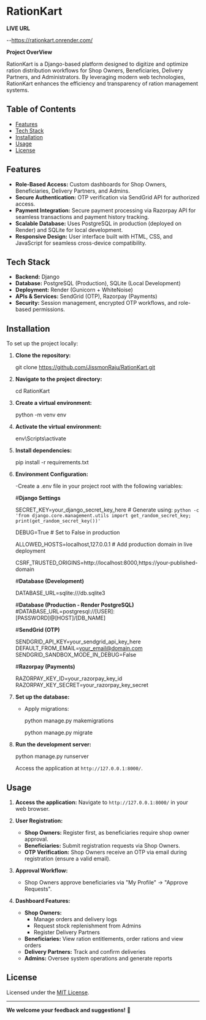 
# RationKart

**LIVE URL**

--https://rationkart.onrender.com/

**Project OverView**

RationKart is a Django-based platform designed to digitize and optimize ration distribution workflows for Shop Owners, Beneficiaries, Delivery Partners, and Administrators. By leveraging modern web technologies, RationKart enhances the efficiency and transparency of ration management systems.

## Table of Contents

- [Features](#features)
- [Tech Stack](#tech-stack)
- [Installation](#installation)
- [Usage](#usage)
- [License](#license)

## Features

- **Role-Based Access:** Custom dashboards for Shop Owners, Beneficiaries, Delivery Partners, and Admins.
- **Secure Authentication:** OTP verification via SendGrid API for authorized access.
- **Payment Integration:** Secure payment processing via Razorpay API for seamless transactions and payment history tracking.
- **Scalable Database:** Uses PostgreSQL in production (deployed on Render) and SQLite for local development.
- **Responsive Design:** User interface built with HTML, CSS, and JavaScript for seamless cross-device compatibility.

## Tech Stack

- **Backend:** Django
- **Database:** PostgreSQL (Production), SQLite (Local Development)
- **Deployment:** Render (Gunicorn + WhiteNoise)
- **APIs & Services:** SendGrid (OTP), Razorpay (Payments)
- **Security:** Session management, encrypted OTP workflows, and role-based permissions.


## Installation

To set up the project locally:

1. **Clone the repository:**
  
   git clone https://github.com/JissmonRaju/RationKart.git
  

2. **Navigate to the project directory:**
 
   cd RationKart
   

3. **Create a virtual environment:**
  
   python -m venv env


4. **Activate the virtual environment:**

     env\Scripts\activate

5. **Install dependencies:**
   
   pip install -r requirements.txt

6. **Environment Configuration:**

    -Create a .env file in your project root with the following variables:
   
    #**Django Settings**
   
    SECRET_KEY=your_django_secret_key_here  # Generate using: `python -c 'from django.core.management.utils import get_random_secret_key;    print(get_random_secret_key())'`
   
    DEBUG=True                             # Set to False in production
   
    ALLOWED_HOSTS=localhost,127.0.0.1     # Add production domain in live deployment
   
    CSRF_TRUSTED_ORIGINS=http://localhost:8000,https://your-published-domain
    
    #**Database (Development)**
   
    DATABASE_URL=sqlite:///db.sqlite3
    
   #**Database (Production - Render PostgreSQL)**
     #DATABASE_URL=postgresql://[USER]:[PASSWORD]@[HOST]/[DB_NAME]
    
    #**SendGrid (OTP)**
   
    SENDGRID_API_KEY=your_sendgrid_api_key_here
    DEFAULT_FROM_EMAIL=your_email@domain.com
    SENDGRID_SANDBOX_MODE_IN_DEBUG=False
    
   #**Razorpay (Payments)**
   
    RAZORPAY_KEY_ID=your_razorpay_key_id
    RAZORPAY_KEY_SECRET=your_razorpay_key_secret

8. **Set up the database:**
   - Apply migrations:
     
     python manage.py makemigrations
     
     python manage.py migrate
     

9. **Run the development server:**
  
   python manage.py runserver
  
   Access the application at `http://127.0.0.1:8000/`.

## Usage

1. **Access the application:**
   Navigate to `http://127.0.0.1:8000/` in your web browser.

2. **User Registration:**
   - **Shop Owners:** Register first, as beneficiaries require shop owner approval.
   - **Beneficiaries:** Submit registration requests via Shop Owners.
   - **OTP Verification:** Shop Owners receive an OTP via email during registration (ensure a valid email).

3. **Approval Workflow:**
   - Shop Owners approve beneficiaries via "My Profile" → "Approve Requests".

4. **Dashboard Features:**
   - **Shop Owners:**
     - Manage orders and delivery logs
     - Request stock replenishment from Admins
     - Register Delivery Partners
   - **Beneficiaries:** View ration entitlements, order rations and view orders
   - **Delivery Partners:** Track and confirm deliveries
   - **Admins:** Oversee system operations and generate reports


## License

Licensed under the [MIT License](LICENSE.md).

---

**We welcome your feedback and suggestions!** 💬

